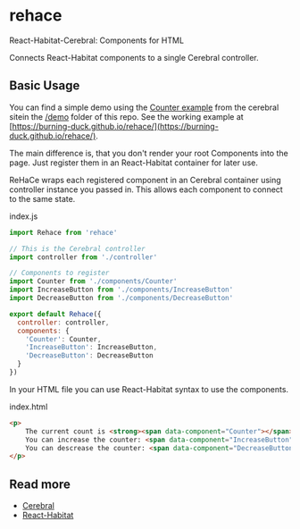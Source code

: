 # rehace

React-Habitat-Cerebral: Components for HTML

Connects React-Habitat components to a single Cerebral controller.

## Basic Usage

You can find a simple demo using the [Counter example](http://cerebraljs.com/docs/get_started/counter.html) from the cerebral sitein the [/demo](/demo) folder of this repo.
See the working example at [https://burning-duck.github.io/rehace/](https://burning-duck.github.io/rehace/).


The main difference is, that you don't render your root Components into the page.
Just register them in an React-Habitat container for later use.

ReHaCe wraps each registered component in an Cerebral container using controller instance you passed in.
This allows each component to connect to the same state.

index.js
```js
import Rehace from 'rehace'

// This is the Cerebral controller
import controller from './controller'

// Components to register
import Counter from './components/Counter'
import IncreaseButton from './components/IncreaseButton'
import DecreaseButton from './components/DecreaseButton'

export default Rehace({
  controller: controller,
  components: {
    'Counter': Counter,
    'IncreaseButton': IncreaseButton,
    'DecreaseButton': DecreaseButton
  }
})
```

In your HTML file you can use React-Habitat syntax to use the components.

index.html
```html
<p>
    The current count is <strong><span data-component="Counter"></span></strong>.<br/>
    You can increase the counter: <span data-component="IncreaseButton"></span>.<br/>
    You can descrease the counter: <span data-component="DecreaseButton"></span>.<br/>
</p>
```

## Read more

- [Cerebral](http://cerebraljs.com/)
- [React-Habitat](https://github.com/DeloitteDigitalAPAC/react-habitat/)
